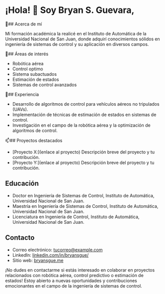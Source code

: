 # ¡Hola! 👋 Soy Bryan S. Guevara,

👀## Acerca de mí

Mi formación académica la realicé en el Instituto de Automática de la Universidad Nacional de San Juan, donde adquirí conocimientos sólidos en ingeniería de sistemas de control y su aplicación en diversos campos.

🌱## Áreas de interés
- Robótica aérea
- Control optimo
- Sistema subactuados
- Estimación de estados
- Sistemas de control avanzados

💞️## Experiencia
- Desarrollo de algoritmos de control para vehículos aéreos no tripulados (UAVs).
- Implementación de técnicas de estimación de estados en sistemas de control.
- Investigación en el campo de la robótica aérea y la optimización de algoritmos de control.

📫## Proyectos destacados
- [Proyecto X:](enlace al proyecto) Descripción breve del proyecto y tu contribución.
- [Proyecto Y:](enlace al proyecto) Descripción breve del proyecto y tu contribución.

## Educación
- Doctor en Ingeniería de Sistemas de Control, Instituto de Automática, Universidad Nacional de San Juan.
- Maestría en Ingeniería de Sistemas de Control, Instituto de Automática, Universidad Nacional de San Juan.
- Licenciatura en Ingeniería de Control, Instituto de Automática, Universidad Nacional de San Juan.

## Contacto
- Correo electrónico: [tucorreo@example.com](mailto:tucorreo@example.com)
- LinkedIn: [linkedin.com/in/bryansgue/](https://www.linkedin.com/in/bryansgue/)
- Sitio web: [bryansgue.me](bryansgue.me)

¡No dudes en contactarme si estás interesado en colaborar en proyectos relacionados con robótica aérea, control predictivo o estimación de estados! Estoy abierto a nuevas oportunidades y contribuciones emocionantes en el campo de la ingeniería de sistemas de control.
